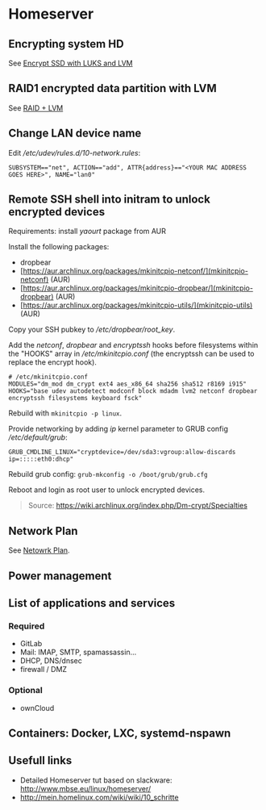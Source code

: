 # Homeserver


## Encrypting system HD

See [Encrypt SSD with LUKS and LVM](linux/encrypt_system_ssd.md)


## RAID1 encrypted data partition with LVM

See [RAID + LVM](linux/raid+lvm.md)



## Change LAN device name

Edit */etc/udev/rules.d/10-network.rules*:

```
SUBSYSTEM=="net", ACTION=="add", ATTR{address}=="<YOUR MAC ADDRESS GOES HERE>", NAME="lan0"
```


## Remote SSH shell into initram to unlock encrypted devices

Requirements: install *yaourt* package from AUR

Install the following packages:
- dropbear
- [https://aur.archlinux.org/packages/mkinitcpio-netconf/](mkinitcpio-netconf) (AUR)
- [https://aur.archlinux.org/packages/mkinitcpio-dropbear/](mkinitcpio-dropbear) (AUR)
- [https://aur.archlinux.org/packages/mkinitcpio-utils/](mkinitcpio-utils) (AUR)

Copy your SSH pubkey to */etc/dropbear/root_key*.

Add the *netconf*, *dropbear* and *encryptssh* hooks before filesystems within the "HOOKS" array in */etc/mkinitcpio.conf* (the encryptssh can be used to replace the encrypt hook).
```
# /etc/mkinitcpio.conf
MODULES="dm_mod dm_crypt ext4 aes_x86_64 sha256 sha512 r8169 i915"
HOOKS="base udev autodetect modconf block mdadm lvm2 netconf dropbear encryptssh filesystems keyboard fsck"
```

Rebuild with `mkinitcpio -p linux`.

Provide networking by adding *ip* kernel parameter to GRUB config */etc/default/grub*:
```
GRUB_CMDLINE_LINUX="cryptdevice=/dev/sda3:vgroup:allow-discards ip=:::::eth0:dhcp"
```

Rebuild grub config:
`grub-mkconfig -o /boot/grub/grub.cfg`

Reboot and login as root user to unlock encrypted devices.

> Source: https://wiki.archlinux.org/index.php/Dm-crypt/Specialties


## Network Plan

See [Netowrk Plan](homeserver/networl_plan.md).


## Power management



## List of applications and services

### Required
- GitLab 
- Mail: IMAP, SMTP, spamassassin...
- DHCP, DNS/dnsec
- firewall / DMZ

### Optional
- ownCloud


## Containers: Docker, LXC, systemd-nspawn


## Usefull links
- Detailed Homeserver tut based on slackware: http://www.mbse.eu/linux/homeserver/
- http://mein.homelinux.com/wiki/wiki/10_schritte



